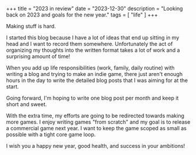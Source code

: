 +++
title = "2023 in review"
date = "2023-12-30"
description = "Looking back on 2023 and goals for the new year."
tags = [
    "life"
]
+++

Making stuff is hard.

I started this blog because I have a lot of ideas that end up sitting in my head and I want to record them somewhere. Unfortunately the act of organizing my thoughts into the written format takes a lot of work and a surprising amount of time!

When you add up life responsibilities (work, family, daily routine) with writing a blog and trying to make an indie game, there just aren't enough hours in the day to write the detailed blog posts that I was aiming for at the start.

Going forward, I'm hoping to write one blog post per month and keep it short and sweet.

With the extra time, my efforts are going to be redirected towards making more games. I enjoy writing games "from scratch" and my goal is to release a commercial game next year. I want to keep the game scoped as small as possible with a tight core game loop.

I wish you a happy new year, good health, and success in your ambitions!